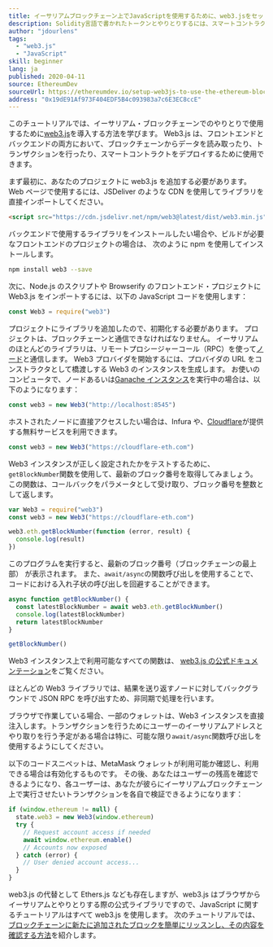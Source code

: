 ```yaml
---
title: イーサリアムブロックチェーン上でJavaScriptを使用するために、web3.jsをセットアップする方法
description: Solidity言語で書かれたトークンとやりとりするには、スマートコントラクトをどのように使用すればよいか
author: "jdourlens"
tags:
  - "web3.js"
  - "JavaScript"
skill: beginner
lang: ja
published: 2020-04-11
source: EthereumDev
sourceUrl: https://ethereumdev.io/setup-web3js-to-use-the-ethereum-blockchain-in-javascript/
address: "0x19dE91Af973F404EDF5B4c093983a7c6E3EC8ccE"
---
```


このチュートリアルでは、イーサリアム・ブロックチェーンでのやりとりで使用するために[web3.js](https://web3js.readthedocs.io/)を導入する方法を学びます。 Web3.js は、フロントエンドとバックエンドの両方において、ブロックチェーンからデータを読み取ったり、トランザクションを行ったり、スマートコントラクトをデプロイするために使用できます。

まず最初に、あなたのプロジェクトに web3.js を追加する必要があります。 Web ページで使用するには、JSDeliver のような CDN を使用してライブラリを直接インポートしてください。

```html
<script src="https://cdn.jsdelivr.net/npm/web3@latest/dist/web3.min.js"></script>
```

バックエンドで使用するライブラリをインストールしたい場合や、ビルドが必要なフロントエンドのプロジェクトの場合は、 次のように npm を使用してインストールします。

```bash
npm install web3 --save
```

次に、Node.js のスクリプトや Browserify のフロントエンド・プロジェクトに Web3.js をインポートするには、以下の JavaScript コードを使用します：

```js
const Web3 = require("web3")
```

プロジェクトにライブラリを追加したので、初期化する必要があります。 プロジェクトは、ブロックチェーンと通信できなければなりません。 イーサリアムのほとんどのライブラリは、リモートプロシージャーコール（RPC）を使って[ノード](/developers/docs/nodes-and-clients/)と通信します。 Web3 プロバイダを開始するには、プロバイダの URL をコンストラクタとして橋渡しする Web3 のインスタンスを生成します。 お使いのコンピュータで、ノードあるいは[Ganache インスタンス](https://ethereumdev.io/testing-your-smart-contract-with-existing-protocols-ganache-fork/)を実行中の場合は、以下のようになります：

```js
const web3 = new Web3("http://localhost:8545")
```

ホストされたノードに直接アクセスしたい場合は、Infura や、[Cloudflare](https://cloudflare-eth.com/)が提供する無料サービスを利用できます。

```js
const web3 = new Web3("https://cloudflare-eth.com")
```

Web3 インスタンスが正しく設定されたかをテストするために、 `getBlockNumber`関数を使用して、最新のブロック番号を取得してみましょう。 この関数は、コールバックをパラメータとして受け取り、ブロック番号を整数として返します。

```js
var Web3 = require("web3")
const web3 = new Web3("https://cloudflare-eth.com")

web3.eth.getBlockNumber(function (error, result) {
  console.log(result)
})
```

このプログラムを実行すると、最新のブロック番号（ブロックチェーンの最上部） が表示されます。 また、`await/async`の関数呼び出しを使用することで、コードにおける入れ子状の呼び出しを回避することができます。

```js
async function getBlockNumber() {
  const latestBlockNumber = await web3.eth.getBlockNumber()
  console.log(latestBlockNumber)
  return latestBlockNumber
}

getBlockNumber()
```

Web3 インスタンス上で利用可能なすべての関数は、 [web3.js の公式ドキュメンテーション](https://docs.web3js.org/)をご覧ください。

ほとんどの Web3 ライブラリでは、結果を送り返すノードに対してバックグラウンドで JSON RPC を呼び出すため、非同期で処理を行います。

<Divider />

ブラウザで作業している場合、一部のウォレットは、Web3 インスタンスを直接注入します。トランザクションを行うためにユーザーのイーサリアムアドレスとやり取りを行う予定がある場合は特に、可能な限り`await/async`関数呼び出しを使用するようにしてください。

以下のコードスニペットは、MetaMask ウォレットが利用可能か確認し、利用できる場合は有効化するものです。 その後、あなたはユーザーの残高を確認できるようになり、各ユーザーは、あなたが彼らにイーサリアムブロックチェーン上で実行させたいトランザクションを各自で検証できるようになります：

```js
if (window.ethereum != null) {
  state.web3 = new Web3(window.ethereum)
  try {
    // Request account access if needed
    await window.ethereum.enable()
    // Accounts now exposed
  } catch (error) {
    // User denied account access...
  }
}
```

web3.js の代替として Ethers.js なども存在しますが、web3.js はブラウザからイーサリアムとやりとりする際の公式ライブラリですので、JavaScript に関するチュートリアルはすべて web3.js を使用します。 次のチュートリアルでは、[ブロックチェーンに新たに追加されたブロックを簡単にリッスンし、その内容を確認する方法](https://ethereumdev.io/listening-to-new-transactions-happening-on-the-blockchain/)を紹介します。
